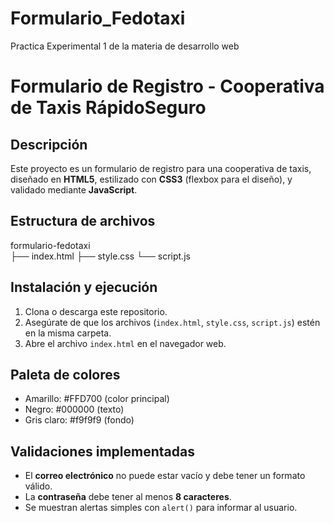 # Formulario_Fedotaxi
Practica Experimental 1 de la materia de desarrollo web

# Formulario de Registro - Cooperativa de Taxis RápidoSeguro

## Descripción
Este proyecto es un formulario de registro para una cooperativa de taxis, diseñado en **HTML5**, estilizado con **CSS3** (flexbox para el diseño), y validado mediante **JavaScript**.

## Estructura de archivos
formulario-fedotaxi\
├── index.html
├── style.css
└── script.js


## Instalación y ejecución
1. Clona o descarga este repositorio.
2. Asegúrate de que los archivos (`index.html`, `style.css`, `script.js`) estén en la misma carpeta.
3. Abre el archivo `index.html` en el navegador web.

## Paleta de colores
- Amarillo: #FFD700 (color principal)
- Negro: #000000 (texto)
- Gris claro: #f9f9f9 (fondo)

## Validaciones implementadas
- El **correo electrónico** no puede estar vacío y debe tener un formato válido.
- La **contraseña** debe tener al menos **8 caracteres**.
- Se muestran alertas simples con `alert()` para informar al usuario.
